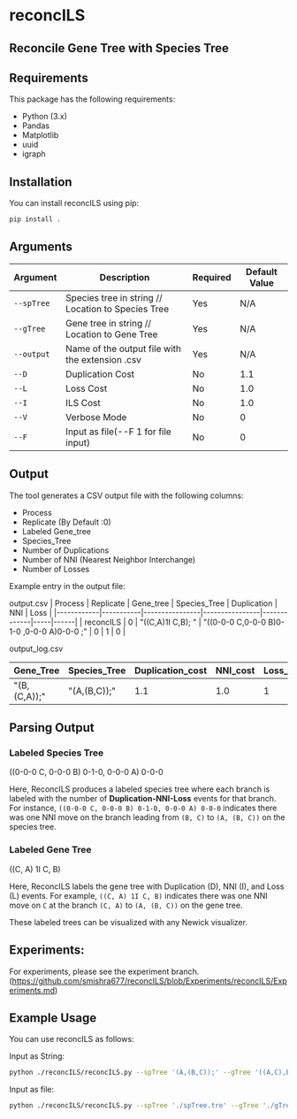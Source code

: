 # reconcILS

## Reconcile Gene Tree with Species Tree

## Requirements
This package has the following requirements:

- Python (3.x)
- Pandas
- Matplotlib
- uuid
- igraph





## Installation

You can install reconcILS using pip:

```bash
pip install .
```




## Arguments 
| Argument       | Description                                       | Required | Default Value |
| -------------- | ---------------------------------                 | -------- | ------------- |
| `--spTree`     | Species tree in string // Location to Species Tree                        | Yes      | N/A           |
| `--gTree`      | Gene tree in string // Location to Gene Tree                           | Yes      | N/A           |
| `--output`     | Name of the output file with the extension .csv | Yes      | N/A           |
| `--D`          | Duplication Cost                                 | No       | 1.1           |
| `--L`          | Loss Cost                                       | No       | 1.0           |
| `--I`          | ILS Cost                                        | No       | 1.0           |
| `--V`          | Verbose Mode                                    | No       | 0             |
| `--F`          | Input as file(--F 1 for file input)                                   | No       | 0            |

## Output

The tool generates a CSV output file with the following columns:

- Process
- Replicate (By Default :0)
- Labeled Gene_tree
- Species_Tree
- Number of Duplications
- Number of NNI (Nearest Neighbor Interchange)
- Number of Losses

Example entry in the output file:

output.csv
| Process    | Replicate | Gene_tree      | Species_Tree   | Duplication | NNI | Loss |
|------------|-----------|----------------|----------------|-------------|-----|------|
| reconcILS  | 0         | "((C,A)1I C,B);	" | "((0-0-0   C,0-0-0   B)0-1-0   ,0-0-0   A)0-0-0   ;"   | 0           | 1   | 0    |

output_log.csv

| Gene_Tree     | Species_Tree  | Duplication_cost | NNI_cost | Loss_cost |
|-------------- | ------------- | ---------------- | --------  | --------- |
| "(B,(C,A));"  | "(A,(B,C));" | 1.1              | 1.0     | 1         |



## Parsing Output

### Labeled Species Tree
((0-0-0 C, 0-0-0 B) 0-1-0, 0-0-0 A) 0-0-0

Here, ReconcILS produces a labeled species tree where each branch is labeled with the number of **Duplication-NNI-Loss** events for that branch. For instance, `((0-0-0 C, 0-0-0 B) 0-1-0, 0-0-0 A) 0-0-0` indicates there was one NNI move on the branch leading from `(B, C)` to `(A, (B, C))` on the species tree.

### Labeled Gene Tree
((C, A) 1I C, B)

Here, ReconcILS labels the gene tree with Duplication (D), NNI (I), and Loss (L) events. For example, `((C, A) 1I C, B)` indicates there was one NNI move on `C` at the branch `(C, A)` to `(A, (B, C))` on the gene tree.

These labeled trees can be visualized with any Newick visualizer.


## Experiments:

For experiments, please see the experiment branch. (https://github.com/smishra677/reconcILS/blob/Experiments/reconcILS/Experiments.md)

## Example Usage

You can use reconcILS as follows:

Input as String:
```bash
python ./reconcILS/reconcILS.py --spTree '(A,(B,C));' --gTree '((A,C),B);' --output 'result.csv'
```

Input as file:
```bash
python ./reconcILS/reconcILS.py --spTree './spTree.tre' --gTree './gTree.tre' --output 'result.csv' --F 1
```

